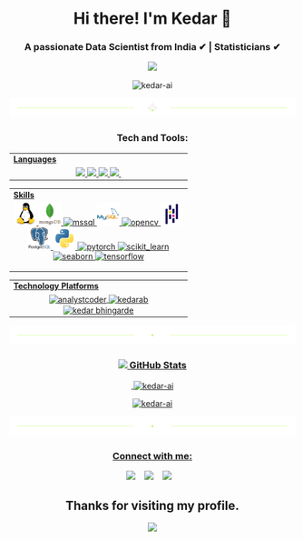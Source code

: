 <h1 align="center">Hi there! I'm Kedar 👋</h1>
<h3 align="center">A passionate Data Scientist from India ✔ | Statisticians ✔</h3>
 <p align="center">    
    <img src="https://readme-typing-svg.herokuapp.com?color=00b2df&width=385&height=30&lines=Data+Scientist;Open+to+new+opportunities+...&center=true"></a>
</p>
<p align="center"> <img src="https://komarev.com/ghpvc/?username=kedar-ai&label=Profile%20views&color=0e75b6&style=flat" alt="kedar-ai" /> </p>
<div align="center">
  <img src="https://github.com/Kedar-ai/Kedar-ai/blob/main/Images/divider1.png" alt="divider"/>
</div>


<!--- - 👨‍💻 All of my projects are available at [https://kedar-ai.github.io/KedarTheAnalyst/](https://kedar-ai.github.io/KedarTheAnalyst/) --->

<!--- - 📝 I regularly write articles on [https://mlprojectflow.blogspot.com/](https://mlprojectflow.blogspot.com/) --->

<!--- - 📫 How to reach me **kedarbhingarde9@gmail.com** --->

<p align="center">
<!--- <a href="https://linkedin.com/in/kedarbhingarde" target="blank"><img align="center" src="https://raw.githubusercontent.com/rahuldkjain/github-profile-readme-generator/master/src/images/icons/Social/linked-in-alt.svg" alt="kedarbhingarde" height="30" width="40" /></a> --->
<!--- <a href="https://twitter.com/@kedar_ab" target="blank"><img align="center" src="https://raw.githubusercontent.com/rahuldkjain/github-profile-readme-generator/master/src/images/icons/Social/twitter.svg" alt="@kedar_ab" height="30" width="40" /></a> --->
<!--- <a href="https://instagram.com/kedar_ai" target="blank"><img align="center" src="https://raw.githubusercontent.com/rahuldkjain/github-profile-readme-generator/master/src/images/icons/Social/instagram.svg" alt="kedar_ai" height="30" width="40" /></a> --->
</p>

<h3 align="center">Tech and Tools:</h3>
<p align="center"> <a href="https://www.linux.org/" target="_blank" rel="noreferrer"> 
<div align="center" style="width:100%"> 
  <table>
    <tr>
      <td valign="center" width="100px"><b>Languages<b></td>
    </tr>
    <tr>
      <td valign="center" align="center" width="300px">
        <img src="https://img.shields.io/badge/Python-Yello" /> 
        <img src="https://img.shields.io/badge/SQL-blue" />
        <img src="https://img.shields.io/badge/HTML-orange" /> 
        <img src="https://img.shields.io/badge/Git-blue" /> 
        <img > 
      </td>      
    </tr>
  </table>
   <table>
    <tr>
      <td valign="center" width="100px"><b>Skills<b></td>
    </tr>
    <tr>
     <td valign="center" align="center" width="300px">
       <img src="https://raw.githubusercontent.com/devicons/devicon/master/icons/linux/linux-original.svg" alt="linux" width="40" height="40"/> </a> <a href="https://www.mongodb.com/" target="_blank" rel="noreferrer"> <img src="https://raw.githubusercontent.com/devicons/devicon/master/icons/mongodb/mongodb-original-wordmark.svg" alt="mongodb" width="40" height="40"/> </a> <a href="https://www.microsoft.com/en-us/sql-server" target="_blank" rel="noreferrer"> <img src="https://www.svgrepo.com/show/303229/microsoft-sql-server-logo.svg" alt="mssql" width="40" height="40"/> </a> <a href="https://www.mysql.com/" target="_blank" rel="noreferrer"> <img src="https://raw.githubusercontent.com/devicons/devicon/master/icons/mysql/mysql-original-wordmark.svg" alt="mysql" width="40" height="40"/> </a> <a href="https://opencv.org/" target="_blank" rel="noreferrer"> <img src="https://www.vectorlogo.zone/logos/opencv/opencv-icon.svg" alt="opencv" width="40" height="40"/> </a> <a href="https://pandas.pydata.org/" target="_blank" rel="noreferrer"> <img src="https://raw.githubusercontent.com/devicons/devicon/2ae2a900d2f041da66e950e4d48052658d850630/icons/pandas/pandas-original.svg" alt="pandas" width="40" height="40"/> </a> <a href="https://www.postgresql.org" target="_blank" rel="noreferrer"> <img src="https://raw.githubusercontent.com/devicons/devicon/master/icons/postgresql/postgresql-original-wordmark.svg" alt="postgresql" width="40" height="40"/> </a> <a href="https://www.python.org" target="_blank" rel="noreferrer"> <img src="https://raw.githubusercontent.com/devicons/devicon/master/icons/python/python-original.svg" alt="python" width="40" height="40"/> </a> <a href="https://pytorch.org/" target="_blank" rel="noreferrer"> <img src="https://www.vectorlogo.zone/logos/pytorch/pytorch-icon.svg" alt="pytorch" width="40" height="40"/> </a> <a href="https://scikit-learn.org/" target="_blank" rel="noreferrer"> <img src="https://upload.wikimedia.org/wikipedia/commons/0/05/Scikit_learn_logo_small.svg" alt="scikit_learn" width="40" height="40"/> </a> <a href="https://seaborn.pydata.org/" target="_blank" rel="noreferrer"> <img src="https://seaborn.pydata.org/_images/logo-mark-lightbg.svg" alt="seaborn" width="40" height="40"/> </a> <a href="https://www.tensorflow.org" target="_blank" rel="noreferrer"> <img src="https://www.vectorlogo.zone/logos/tensorflow/tensorflow-icon.svg" alt="tensorflow" width="40" height="40"/> </a> </p>
      </td>
    </tr>
  </table>
   <table>
    <tr>
      <td valign="center" width="100px"><b>Technology Platforms<b></td>
    </tr>
    <tr>
     <td valign="center" align="center" width="300px">
       <a href="https://www.leetcode.com/analystcoder" target="blank"><img align="center" src="https://raw.githubusercontent.com/rahuldkjain/github-profile-readme-generator/master/src/images/icons/Social/leet-code.svg" alt="analystcoder" height="30" width="40" /></a>
       <a href="https://www.kaggle.com/kedarab" target="blank"><img align="center" src="https://www.kaggle.com/static/images/site-logo.png" alt="kedarab" height="30" width="40" /></a>
       <a href="https://www.hackerrank.com/kedar bhingarde" target="blank"><img align="center" src="https://raw.githubusercontent.com/rahuldkjain/github-profile-readme-generator/master/src/images/icons/Social/hackerrank.svg" alt="kedar bhingarde" height="30" width="40" /></a>
      </td>
    </tr>
  </table>
</div>
</div>
<div align="center">
  <img src="https://github.com/Kedar-ai/Kedar-ai/blob/main/Images/divider2.png" alt="divider"/>
</div>
<!--- <img src="https://raw.githubusercontent.com/devicons/devicon/master/icons/linux/linux-original.svg" alt="linux" width="40" height="40"/> </a> <a href="https://www.mongodb.com/" target="_blank" rel="noreferrer"> <img src="https://raw.githubusercontent.com/devicons/devicon/master/icons/mongodb/mongodb-original-wordmark.svg" alt="mongodb" width="40" height="40"/> </a> <a href="https://www.microsoft.com/en-us/sql-server" target="_blank" rel="noreferrer"> <img src="https://www.svgrepo.com/show/303229/microsoft-sql-server-logo.svg" alt="mssql" width="40" height="40"/> </a> <a href="https://www.mysql.com/" target="_blank" rel="noreferrer"> <img src="https://raw.githubusercontent.com/devicons/devicon/master/icons/mysql/mysql-original-wordmark.svg" alt="mysql" width="40" height="40"/> </a> <a href="https://opencv.org/" target="_blank" rel="noreferrer"> <img src="https://www.vectorlogo.zone/logos/opencv/opencv-icon.svg" alt="opencv" width="40" height="40"/> </a> <a href="https://pandas.pydata.org/" target="_blank" rel="noreferrer"> <img src="https://raw.githubusercontent.com/devicons/devicon/2ae2a900d2f041da66e950e4d48052658d850630/icons/pandas/pandas-original.svg" alt="pandas" width="40" height="40"/> </a> <a href="https://www.postgresql.org" target="_blank" rel="noreferrer"> <img src="https://raw.githubusercontent.com/devicons/devicon/master/icons/postgresql/postgresql-original-wordmark.svg" alt="postgresql" width="40" height="40"/> </a> <a href="https://www.python.org" target="_blank" rel="noreferrer"> <img src="https://raw.githubusercontent.com/devicons/devicon/master/icons/python/python-original.svg" alt="python" width="40" height="40"/> </a> <a href="https://pytorch.org/" target="_blank" rel="noreferrer"> <img src="https://www.vectorlogo.zone/logos/pytorch/pytorch-icon.svg" alt="pytorch" width="40" height="40"/> </a> <a href="https://scikit-learn.org/" target="_blank" rel="noreferrer"> <img src="https://upload.wikimedia.org/wikipedia/commons/0/05/Scikit_learn_logo_small.svg" alt="scikit_learn" width="40" height="40"/> </a> <a href="https://seaborn.pydata.org/" target="_blank" rel="noreferrer"> <img src="https://seaborn.pydata.org/_images/logo-mark-lightbg.svg" alt="seaborn" width="40" height="40"/> </a> <a href="https://www.tensorflow.org" target="_blank" rel="noreferrer"> <img src="https://www.vectorlogo.zone/logos/tensorflow/tensorflow-icon.svg" alt="tensorflow" width="40" height="40"/> </a> </p> --->

<h3 align="center"><img src="./code.gif" height="20"/> GitHub Stats</h3>
          
<div align="center">
 
  <p>&nbsp;<img align="center" src="https://github-readme-stats.vercel.app/api?username=kedar-ai&show_icons=true&locale=en&theme=tokyonight&hide_border=true" alt="kedar-ai" /></p>
</div>

 <p align = "center">
  <img src="https://github-readme-streak-stats.herokuapp.com?user=kedar-ai&theme=tokyonight&hide_border=true" alt="kedar-ai">
</p>
  
  <!--- <p align = "center">
  <img src="https://github-readme-stats.vercel.app/api/top-langs/?username=kedar-ai&theme=tokyonight&hide_border=true">
</p> --->
<div align="center">
  <img src="https://github.com/Kedar-ai/Kedar-ai/blob/main/Images/divider2.png" alt="divider"/>
</div>

<h3 align="center">Connect with me:</h3>
<p align="center">
  <a href="mailto:kedarbhingarde9@gmail.com" target="_blank" rel="noopener noreferrer"><img src="https://img.icons8.com/fluency/2x/gmail-new.png"  width="50" /></a>
  &nbsp;&nbsp;
  <a href="https://linkedin.com/in/kedarbhingarde" target="_blank" rel="noopener noreferrer"><img src="https://img.icons8.com/color/2x/linkedin.png"  width="50" /></a>
  &nbsp;&nbsp;
  <a href="https://twitter.com/@kedar_ab" target="_blank" rel="noopener noreferrer"><img src="https://img.icons8.com/color/2x/twitter.png"  width="50" /></a>
  &nbsp;&nbsp;
</p>
<h2 align="center"> Thanks for visiting my profile.</h2>
<p align="center">
  <img src="https://capsule-render.vercel.app/api?type=waving&color=gradient&height=65&section=footer"/>
</p>
